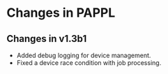 Changes in PAPPL
================

Changes in v1.3b1
-----------------

- Added debug logging for device management.
- Fixed a device race condition with job processing.
